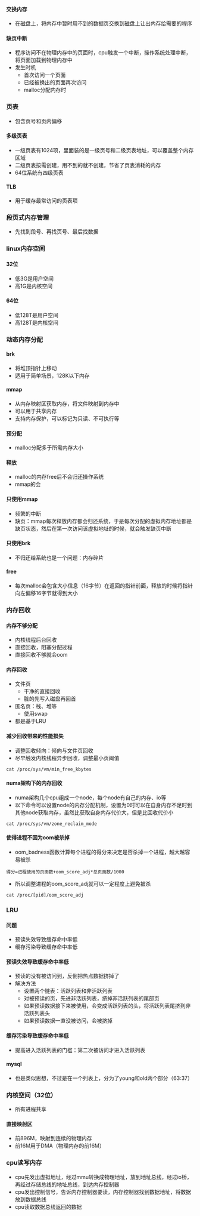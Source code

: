 #### 交换内存
- 在磁盘上，将内存中暂时用不到的数据页交换到磁盘上让出内存给需要的程序
#### 缺页中断
- 程序访问不在物理内存中的页面时，cpu触发一个中断，操作系统处理中断，将页面加载到物理内存中
- 发生时机
	- 首次访问一个页面
	- 已经被换出的页面再次访问
	- malloc分配内存时
### 页表
- 包含页号和页内偏移
#### 多级页表
- 一级页表有1024项，里面装的是一级页号和二级页表地址，可以覆盖整个内存区域
- 二级页表按需创建，用不到的就不创建，节省了页表消耗的内存
- 64位系统有四级页表
#### TLB
- 用于缓存最常访问的页表项
### 段页式内存管理
- 先找到段号、再找页号、最后找数据
### linux内存空间
#### 32位
- 低3G是用户空间
- 高1G是内核空间
#### 64位
- 低128T是用户空间
- 高128T是内核空间

### 动态内存分配
#### brk
- 将堆顶指针上移动
- 适用于简单场景，128K以下内存
#### mmap
- 从内存映射区获取内存，将文件映射到内存中
- 可以用于共享内存
- 支持内存保护，可以标记为只读、不可执行等
#### 预分配
- malloc分配多于所需内存大小
#### 释放
- malloc的内存free后不会归还操作系统
- mmap的会
#### 只使用mmap
- 频繁的中断
- 缺页：mmap每次释放内存都会归还系统，于是每次分配的虚拟内存地址都是缺页状态，然后在第一次访问该虚拟地址的时候，就会触发缺页中断
#### 只使用brk
- 不归还给系统也是一个问题：内存碎片
#### free
- 每次malloc会包含大小信息（16字节）在返回的指针前面，释放的时候将指针向左偏移16字节就得到大小
### 内存回收
#### 内存不够分配
- 内核线程后台回收
- 直接回收，阻塞分配过程
- 直接回收不够就会oom
#### 内存回收
- 文件页
	- 干净的直接回收
	- 脏的先写入磁盘再回首
- 匿名页：栈、堆等
	- 使用swap
- 都是基于LRU
#### 减少回收带来的性能损失
- 调整回收倾向：倾向与文件页回收
- 尽早触发内核线程异步回收，调整最小页阈值
```shell
cat /proc/sys/vm/min_free_kbytes
```
#### numa架构下的内存回收
- numa架构几个cpu组成一个node，每个node有自己的内存、io等
- 以下命令可以设置node的内存分配机制，设置为0时可以在自身内存不足时到其他node获取内存，虽然比获取自身内存代价大，但是比回收代价小
```shell
cat /proc/sys/vm/zone_reclaim_mode 
```
#### 使得进程不因为oom被杀掉
- oom_badness函数计算每个进程的得分来决定是否杀掉一个进程，越大越容易被杀
```shell
得分=进程使用的页面数+oom_score_adj*总页面数/1000
```
- 所以调整进程的oom_score_adj就可以一定程度上避免被杀
```shell
cat /proc/[pid]/oom_score_adj
```
### LRU
#### 问题
- 预读失效导致缓存命中率低
- 缓存污染导致缓存命中率低
#### 预读失效导致缓存命中率低
- 预读的没有被访问到，反倒把热点数据挤掉了
- 解决方法
	- 设置两个链表：活跃列表和非活跃列表
	- 对被预读的页，先进非活跃列表，挤掉非活跃列表的尾部页
	- 如果预读数据接下来被使用，会变成活跃列表的头，将活跃列表尾挤到非活跃列表头
	- 如果预读数据一直没被访问，会被挤掉
#### 缓存污染导致缓存命中率低
- 提高进入活跃列表的门槛：第二次被访问才进入活跃列表
#### mysql
- 也是类似思想，不过是在一个列表上，分为了young和old两个部分（63:37）

### 内核空间（32位）
- 所有进程共享
#### 直接映射区
- 前896M，映射到连续的物理内存
- 前16M用于DMA（物理内存的前16M）
### cpu读写内存
- cpu先发出虚拟地址，经过mmu转换成物理地址，放到地址总线，经过io桥，再经过存储总线的地址总线，到达内存控制器
- cpu发出控制信号，告诉内存控制器要读，内存控制器找到数据地址，将数据放到数据总线
- cpu读取数据总线返回的数据